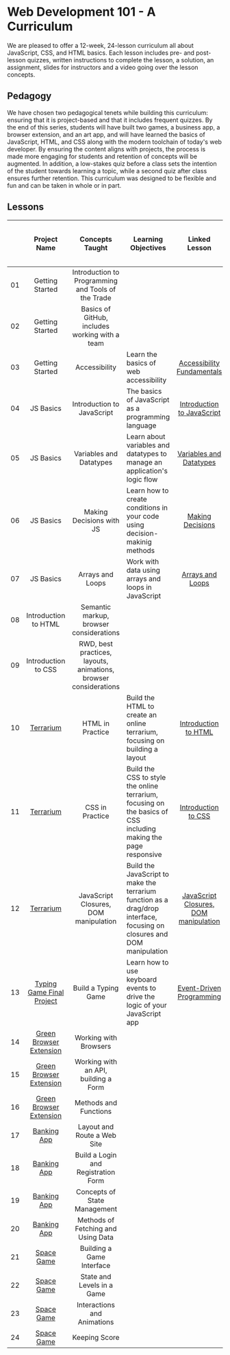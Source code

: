 # Web Development 101 - A Curriculum

We are pleased to offer a 12-week, 24-lesson curriculum all about JavaScript, CSS, and HTML basics. Each lesson includes pre- and post-lesson quizzes, written instructions to complete the lesson, a solution, an assignment, slides for instructors and a video going over the lesson concepts.

## Pedagogy

We have chosen two pedagogical tenets while building this curriculum: ensuring that it is project-based and that it includes frequent quizzes. By the end of this series, students will have built two games, a business app, a browser extension, and an art app, and will have learned the basics of JavaScript, HTML, and CSS along with the modern toolchain of today's web developer. By ensuring the content aligns with projects, the process is made more engaging for students and retention of concepts will be augmented. In addition, a low-stakes quiz before a class sets the intention of the student towards learning a topic, while a second quiz after class ensures further retention. This curriculum was designed to be flexible and fun and can be taken in whole or in part.

## Lessons

|       |                               Project Name                               |                         Concepts Taught                          | Learning Objectives                                                                                                     |                                               Linked Lesson                                                | Written Lesson | Assignment | Starting Quiz | Ending Quiz | Slides | Video |   Author    | Date for completion of Lesson text and Quizzes |
| :---: | :----------------------------------------------------------------------: | :--------------------------------------------------------------: | ----------------------------------------------------------------------------------------------------------------------- | :--------------------------------------------------------------------------------------------------------: | :------------: | :--------: | :-----------: | ----------- | :----: | :---: | :---------: | ---------------------------------------------- |
|  01   |                             Getting Started                              |        Introduction to Programming and Tools of the Trade        |                                                                                                                         |                                                                                                            |                |            |               |             |        |       |   Jasmine   |                                                |
|  02   |                             Getting Started                              |          Basics of GitHub, includes working with a team          |                                                                                                                         |                                                                                                            |                |            |               |             |        |       |    Floor    | end Sept                                       |
|  03   |                             Getting Started                              |                          Accessibility                           | Learn the basics of web accessibility                                                                                   |           [Accessibility Fundamentals](../../../getting-started-lessons/tree/main/accessibility)           |       ✅        |     ✅      |       ✅       |             |        |       | Christopher | Mid Oct                                        |
|  04   |                                JS Basics                                 |                    Introduction to JavaScript                    | The basics of JavaScript as a programming language                                                                      |                   [Introduction to JavaScript](../../../js-basics/tree/main/intro-to-js)                   |                |            |               |             |        |       |   Jasmine   |                                                |
|  05   |                                JS Basics                                 |                     Variables and Datatypes                      | Learn about variables and datatypes to manage an application's logic flow                                               |                [Variables and Datatypes](../../../js-basics/tree/main/variables-datatypes)                 |                |            |               |             |        |       |   Jasmine   |                                                |
|  06   |                                JS Basics                                 |                     Making Decisions with JS                     | Learn how to create conditions in your code using decision-makinig methods                                              |                     [Making Decisions](../../../js-basics/tree/main/making-decisions)                      |                |            |               |             |        |       |   Jasmine   |                                                |
|  07   |                                JS Basics                                 |                         Arrays and Loops                         | Work with data using arrays and loops in JavaScript                                                                     |                       [Arrays and Loops](../../../js-basics/tree/main/arrays-loops)                        |                |            |               |             |        |       |   Jasmine   |                                                |
|  08   |                           Introduction to HTML                           |             Semantic markup, browser considerations              |                                                                                                                         |                                                                                                            |                |            |               |             |        |       |             |                                                |
|  09   |                           Introduction to CSS                            | RWD, best practices, layouts, animations, browser considerations |                                                                                                                         |                                                                                                            |                |            |               |             |        |       |             |                                                |
|  10   |        [Terrarium](../../../terrarium-project/tree/main/solution)        |                         HTML in Practice                         | Build the HTML to create an online terrarium, focusing on building a layout                                             |                 [Introduction to HTML](../../../terrarium-project/tree/main/intro-to-html)                 |       ✅        |            |       ✅       |             |        |       |     Jen     | end Sept                                       |
|  11   |        [Terrarium](../../../terrarium-project/tree/main/solution)        |                         CSS in Practice                          | Build the CSS to style the online terrarium, focusing on the basics of CSS including making the page responsive         |                  [Introduction to CSS](../../../terrarium-project/tree/main/intro-to-css)                  |       ✅        |            |       ✅       |             |        |       |     Jen     | end Sept                                       |
|  12   |        [Terrarium](../../../terrarium-project/tree/main/solution)        |              JavaScript Closures, DOM manipulation               | Build the JavaScript to make the terrarium function as a drag/drop interface, focusing on closures and DOM manipulation | [JavaScript Closures, DOM manipulation](../../../terrarium-project/tree/main/intro-to-dom-and-js-closures) |       ✅        |            |               |             |        |       |     Jen     | end Sept                                       |
|  13   |  [Typing Game Final Project](../../../typing-game/blob/main/index.html)  |                       Build a Typing Game                        | Learn how to use keyboard events to drive the logic of your JavaScript app                                              |            [Event-Driven Programming](../../../typing-game/tree/main/event-driven-programming)             |                |            |               |             |        |       | Christopher | end Sept                                       |
|  14   | [Green Browser Extension](../../../browser-extension/tree/main/solution) |                      Working with Browsers                       |                                                                                                                         |                                                                                                            |                |            |               |             |        |       |     Jen     | end Sept                                       |
|  15   | [Green Browser Extension](../../../browser-extension/tree/main/solution) |               Working with an API, building a Form               |                                                                                                                         |                                                                                                            |                |            |               |             |        |       |     Jen     | end Sept                                       |
|  16   | [Green Browser Extension](../../../browser-extension/tree/main/solution) |                      Methods and Functions                       |                                                                                                                         |                                                                                                            |                |            |               |             |        |       |     Jen     | end Sept                                       |
|  17   |         [Banking App](../../../bank-project/tree/main/solution)          |                   Layout and Route a Web Site                    |                                                                                                                         |                                                                                                            |                |            |               |             |        |       |    Yohan    |                                                |
|  18   |         [Banking App](../../../bank-project/tree/main/solution)          |               Build a Login and Registration Form                |                                                                                                                         |                                                                                                            |                |            |               |             |        |       |    Yohan    |                                                |
|  19   |         [Banking App](../../../bank-project/tree/main/solution)          |                   Concepts of State Management                   |                                                                                                                         |                                                                                                            |                |            |               |             |        |       |    Yohan    |                                                |
|  20   |         [Banking App](../../../bank-project/tree/main/solution)          |                Methods of Fetching and Using Data                |                                                                                                                         |                                                                                                            |                |            |               |             |        |       |    Yohan    |                                                |
|  21   |           [Space Game](../../../space-game/tree/main/solution)           |                    Building a Game Interface                     |                                                                                                                         |                                                                                                            |                |            |               |             |        |       |    Chris    |                                                |
|  22   |           [Space Game](../../../space-game/tree/main/solution)           |                    State and Levels in a Game                    |                                                                                                                         |                                                                                                            |                |            |               |             |        |       |    Chris    |                                                |
|  23   |           [Space Game](../../../space-game/tree/main/solution)           |                   Interactions and Animations                    |                                                                                                                         |                                                                                                            |                |            |               |             |        |       |    Chris    |                                                |
|  24   |           [Space Game](../../../space-game/tree/main/solution)           |                          Keeping Score                           |                                                                                                                         |                                                                                                            |                |            |               |             |        |       |    Chris    |                                                |